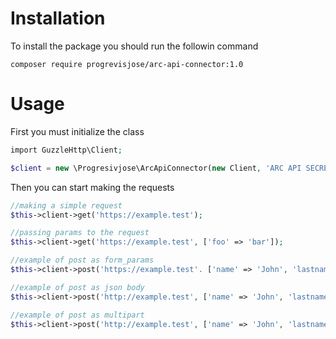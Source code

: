 # Installation

To install the package you should run the followin command

```composer require progrevisjose/arc-api-connector:1.0```

# Usage

First you must initialize the class

```php
import GuzzleHttp\Client;

$client = new \Progresivjose\ArcApiConnector(new Client, 'ARC API SECRET TOKEN');
```

Then you can start making the requests

```php
//making a simple request
$this->client->get('https://example.test');

//passing params to the request
$this->client->get('https://example.test', ['foo' => 'bar']);

//example of post as form_params
$this->client->post('https://example.test'. ['name' => 'John', 'lastname' => 'Doe']);

//example of post as json body
$this->client->post('http://example.test', ['name' => 'John', 'lastname' => 'Doe'], 'json');

//example of post as multipart
$this->client->post('http://example.test', ['name' => 'John', 'lastname' => 'Doe'], 'multipart');
```


